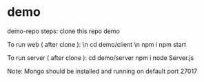 # demo
demo-repo
steps:
clone this repo demo

To run web ( after clone ): \n
cd demo/client  \n
npm i
npm start


To run server ( after clone ):
cd demo/server
npm i
node Server.js

Note:
Mongo should be installed and running on default port 27017

